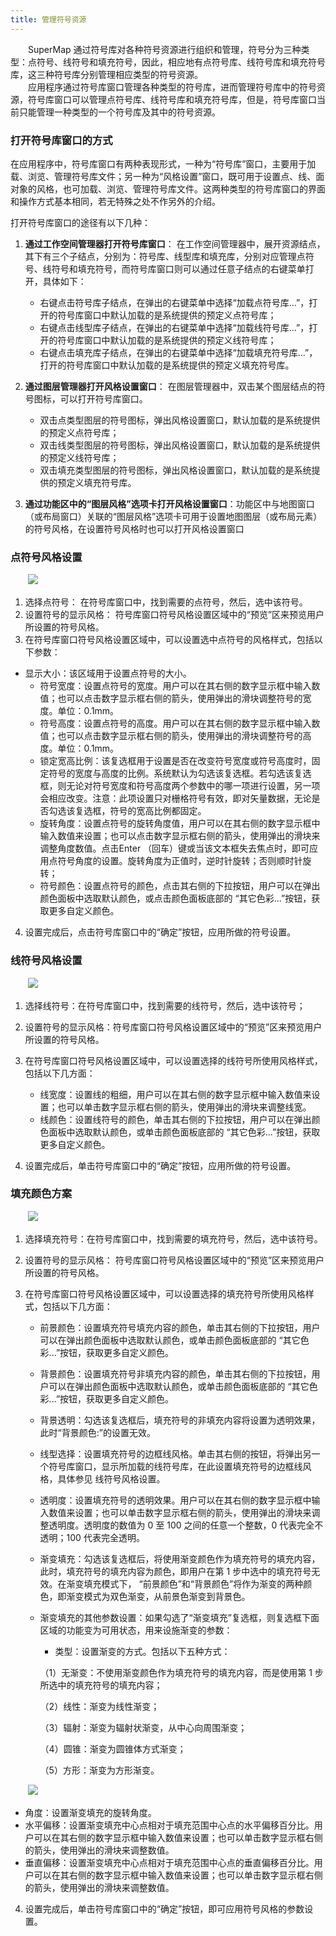 ```yaml
---
title: 管理符号资源
---
```




　　SuperMap 通过符号库对各种符号资源进行组织和管理，符号分为三种类型：点符号、线符号和填充符号，因此，相应地有点符号库、线符号库和填充符号库，这三种符号库分别管理相应类型的符号资源。  
　　应用程序通过符号库窗口管理各种类型的符号库，进而管理符号库中的符号资源，符号库窗口可以管理点符号库、线符号库和填充符号库，但是，符号库窗口当前只能管理一种类型的一个符号库及其中的符号资源。



### 打开符号库窗口的方式 
  
在应用程序中，符号库窗口有两种表现形式，一种为“符号库”窗口，主要用于加载、浏览、管理符号库文件；另一种为“风格设置”窗口，既可用于设置点、线、面对象的风格，也可加载、浏览、管理符号库文件。这两种类型的符号库窗口的界面和操作方式基本相同，若无特殊之处不作另外的介绍。

打开符号库窗口的途径有以下几种：  
  
1. **通过工作空间管理器打开符号库窗口**： 在工作空间管理器中，展开资源结点，其下有三个子结点，分别为：符号库、线型库和填充库，分别对应管理点符号、线符号和填充符号，而符号库窗口则可以通过任意子结点的右键菜单打开，具体如下：  
  
	+ 右键点击符号库子结点，在弹出的右键菜单中选择“加载点符号库...”，打开的符号库窗口中默认加载的是系统提供的预定义点符号库；  
	+ 右键点击线型库子结点，在弹出的右键菜单中选择“加载线符号库...”，打开的符号库窗口中默认加载的是系统提供的预定义线符号库；  
	+ 右键点击填充库子结点，在弹出的右键菜单中选择“加载填充符号库...”，打开的符号库窗口中默认加载的是系统提供的预定义填充符号库。 

2. **通过图层管理器打开风格设置窗口**： 在图层管理器中，双击某个图层结点的符号图标，可以打开符号库窗口。  
  
	+ 双击点类型图层的符号图标，弹出风格设置窗口，默认加载的是系统提供的预定义点符号库；   
	+ 双击线类型图层的符号图标，弹出风格设置窗口，默认加载的是系统提供的预定义线符号库；  
	+ 双击填充类型图层的符号图标，弹出风格设置窗口，默认加载的是系统提供的预定义填充符号库。   
	  
3. **通过功能区中的“图层风格”选项卡打开风格设置窗口**：功能区中与地图窗口（或布局窗口）关联的“图层风格”选项卡可用于设置地图图层（或布局元素）的符号风格，在设置符号风格时也可以打开风格设置窗口  
  
### 点符号风格设置
 
　　![](img/MarkerManage.png)  

1. 选择点符号： 在符号库窗口中，找到需要的点符号，然后，选中该符号。  
2. 设置符号的显示风格： 符号库窗口符号风格设置区域中的“预览”区来预览用户所设置的符号风格。  
3. 在符号库窗口符号风格设置区域中，可以设置选中点符号的风格样式，包括以下参数：    
   
 + 显示大小：该区域用于设置点符号的大小。  
	+ 符号宽度：设置点符号的宽度。用户可以在其右侧的数字显示框中输入数值；也可以点击数字显示框右侧的箭头，使用弹出的滑块调整符号的宽度。单位：0.1mm。   
	+ 符号高度：设置点符号的高度。用户可以在其右侧的数字显示框中输入数值；也可以点击数字显示框右侧的箭头，使用弹出的滑块调整符号的高度。单位：0.1mm。   
	+ 锁定宽高比例：该复选框用于设置是否在改变符号宽度或符号高度时，固定符号的宽度与高度的比例。系统默认为勾选该复选框。若勾选该复选框，则无论对符号宽度和符号高度两个参数中的哪一项进行设置，另一项会相应改变。注意：此项设置只对栅格符号有效，即对矢量数据，无论是否勾选该复选框，符号的宽高比例都固定。  
	+ 旋转角度：设置点符号的旋转角度值，用户可以在其右侧的数字显示框中输入数值来设置；也可以点击数字显示框右侧的箭头，使用弹出的滑块来调整角度数值。点击Enter （回车）键或当该文本框失去焦点时，即可应用点符号角度的设置。旋转角度为正值时，逆时针旋转；否则顺时针旋转；   
	+ 符号颜色：设置点符号的颜色，点击其右侧的下拉按钮，用户可以在弹出颜色面板中选取默认颜色，或点击颜色面板底部的 “其它色彩...”按钮，获取更多自定义颜色。   
  
4. 设置完成后，点击符号库窗口中的“确定”按钮，应用所做的符号设置。   
  
### 线符号风格设置  
 
　　![](img/LineManage.png)    

1. 选择线符号：在符号库窗口中，找到需要的线符号，然后，选中该符号；  
2. 设置符号的显示风格：符号库窗口符号风格设置区域中的“预览”区来预览用户所设置的符号风格。  
3. 在符号库窗口符号风格设置区域中，可以设置选择的线符号所使用风格样式，包括以下几方面：  
  
	+ 线宽度：设置线的粗细，用户可以在其右侧的数字显示框中输入数值来设置；也可以单击数字显示框右侧的箭头，使用弹出的滑块来调整线宽。  
	+  线颜色：设置线符号的颜色，单击其右侧的下拉按钮，用户可以在弹出颜色面板中选取默认颜色，或单击颜色面板底部的 “其它色彩...”按钮，获取更多自定义颜色。 
  
4. 设置完成后，单击符号库窗口中的“确定”按钮，应用所做的符号设置。   
  
### 填充颜色方案  
  
　　![](img/FillManage.png)  
      
1. 选择填充符号：在符号库窗口中，找到需要的填充符号，然后，选中该符号。  
2. 设置符号的显示风格： 符号库窗口符号风格设置区域中的“预览”区来预览用户所设置的符号风格。  
3. 在符号库窗口符号风格设置区域中，可以设置选择的填充符号所使用风格样式，包括以下几方面：  
   
	+ 前景颜色：设置填充符号填充内容的颜色，单击其右侧的下拉按钮，用户可以在弹出颜色面板中选取默认颜色，或单击颜色面板底部的 “其它色彩...”按钮，获取更多自定义颜色。   
	+ 背景颜色：设置填充符号非填充内容的颜色，单击其右侧的下拉按钮，用户可以在弹出颜色面板中选取默认颜色，或单击颜色面板底部的 “其它色彩...”按钮，获取更多自定义颜色。   
	+ 背景透明：勾选该复选框后，填充符号的非填充内容将设置为透明效果，此时“背景颜色:”的设置无效。     
	+ 线型选择：设置填充符号的边框线风格。单击其右侧的按钮，将弹出另一个符号库窗口，显示所加载的线符号库，在此设置填充符号的边框线风格，具体参见 线符号风格设置。 
	+ 透明度：设置填充符号的透明效果。用户可以在其右侧的数字显示框中输入数值来设置；也可以单击数字显示框右侧的箭头，使用弹出的滑块来调整透明度。透明度的数值为 0 至 100 之间的任意一个整数，0 代表完全不透明；100 代表完全透明。    
	+ 渐变填充：勾选该复选框后，将使用渐变颜色作为填充符号的填充内容，此时，填充符号的填充内容为颜色，即用户在第 1 步中选中的填充符号无效。在渐变填充模式下， “前景颜色”和“背景颜色”将作为渐变的两种颜色，即渐变模式为双色渐变，从前景色渐变到背景色。   
	+ 渐变填充的其他参数设置：如果勾选了“渐变填充”复选框，则复选框下面区域的功能变为可用状态，用来设施渐变的参数： 
		+ 类型：设置渐变的方式。包括以下五种方式：  
		  
		（1）无渐变：不使用渐变颜色作为填充符号的填充内容，而是使用第 1 步所选中的填充符号的填充内容；

		（2）线性：渐变为线性渐变；

		（3）辐射：渐变为辐射状渐变，从中心向周围渐变；

		（4）圆锥：渐变为圆锥体方式渐变；

		（5）方形：渐变为方形渐变。  
  
　　![](img/GraduatedMode.png)       
	  
+ 角度：设置渐变填充的旋转角度。  
+ 水平偏移：设置渐变填充中心点相对于填充范围中心点的水平偏移百分比。用户可以在其右侧的数字显示框中输入数值来设置；也可以单击数字显示框右侧的箭头，使用弹出的滑块来调整数值。   
+ 垂直偏移：设置渐变填充中心点相对于填充范围中心点的垂直偏移百分比。用户可以在其右侧的数字显示框中输入数值来设置；也可以单击数字显示框右侧的箭头，使用弹出的滑块来调整数值。
  

4. 设置完成后，单击符号库窗口中的“确定”按钮，即可应用符号风格的参数设置。 







